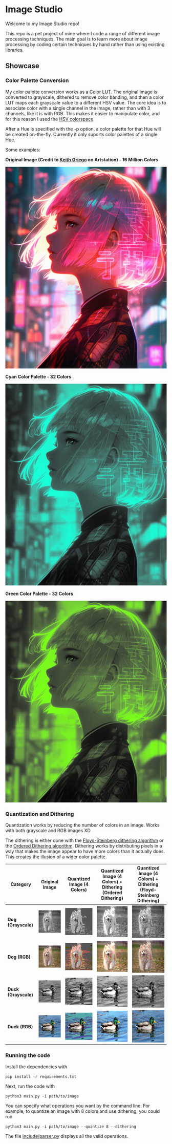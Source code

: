# Image Studio

Welcome to my Image Studio repo!

This repo is a pet project of mine where I code a range of different image processing techniques. 
The main goal is to learn more about image processing by coding certain techniques by hand rather than 
using existing libraries. 


## Showcase 

### Color Palette Conversion

My color palette conversion works as a [Color LUT](https://en.wikipedia.org/wiki/3D_lookup_table). The original image is converted to grayscale, dithered to remove color banding, and then a color LUT maps each grayscale value to a different HSV value. The core idea is to associate color with a single channel in the image, rather than with 3 channels, like it is with RGB. This makes it easier to manipulate color, and for this reason I used the [HSV colorspace](https://en.wikipedia.org/wiki/HSL_and_HSV).

After a Hue is specified with the -p option, a color palette for that Hue will be created on-the-fly. Currently it only suports color palettes of a single Hue.

Some examples:

**Original Image (Credit to [Keith Griego](https://www.artstation.com/keithgriego) on Artstation) - 16 Million Colors** 

![Anime girl - original](assets/animegirl_original.png)

**Cyan Color Palette - 32 Colors**

![Anime girl - cyan](assets/animegirl_cyan.png)

**Green Color Palette - 32 Colors**

![Anime girl - green](assets/animegirl_green.png)


### Quantization and Dithering

Quantization works by reducing the number of colors in an image. Works with both grayscale and RGB images XD

The dithering is either done with the [Floyd-Steinberg dithering algorithm](https://en.wikipedia.org/wiki/Floyd%E2%80%93Steinberg_dithering) or the [Ordered Dithering algorithm](https://en.wikipedia.org/wiki/Ordered_dithering). Dithering works by distributing pixels in a way that makes the image appear to have more colors than it actually does. This creates the illusion of a wider color palette.


| **Category**         | **Original Image**                                          | **Quantized  Image (4 Colors)**                                   | **Quantized Image (4 Colors) + Dithering (Ordered Dithering)**| **Quantized Image (4 Colors) + Dithering (Floyd-Steinberg Dithering)**|
|----------------------|----------------------------------------------------|----------------------------------------------------|-----------------------------------------------------|-----------------------------------------------------|
| **Dog (Grayscale)**  | ![dog_g](assets/dog_g.png)     | ![dog_g_q4](assets/dog_g_q4.png)             | ![dog_g_q4_d](assets/dog_g_q4_ordered.png)            | ![dog_g_q4_d](assets/dog_g_q4_floyd_steinberg.png) |
| **Dog (RGB)**     | ![dog_rgb](assets/dog_rgb.png)       | ![dog_rgb_q4](assets/dog_rgb_q4.png)           | ![dog_rgb_q4_d_ordered](assets/dog_rgb_q4_ordered.png)         | ![dog_rgb_q4_d_floyd_steinberg](assets/dog_rgb_q4_floyd_steinberg.png) |
| **Duck (Grayscale)**      | ![duck_g](assets/duck_g.png)           | ![duck_g_q4](assets/duck_g_q4.png)                   | ![duck_g_q4_d](assets/duck_g_q4_ordered.png)                  | ![duck_g_q4_d](assets/duck_g_q4_floyd_steinberg.png)                  |
| **Duck (RGB)**      | ![duck_rgb](assets/duck_rgb.png)          | ![duck_rgb_q4](assets/duck_rgb_q4.png)            | ![duck_rgb_q4_d](assets/duck_rgb_q4_ordered.png)          | ![duck_rgb_q4_d](assets/duck_rgb_q4_floyd_steinberg.png)          |



### Running the code

Install the dependencies with

    pip install -r requirements.txt

Next, run the code with

    python3 main.py -i path/to/image



You can specify what operations you want by the command line.  For example, to quantize an image with 8 colors and use dithering, you could run

    python3 main.py -i path/to/image --quantize 8 --dithering

The file [include/parser.py](include/parser.py) displays all the valid operations.